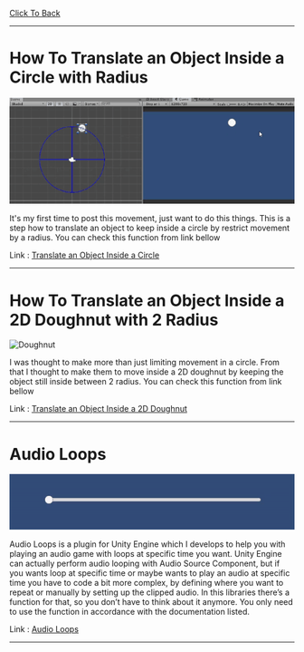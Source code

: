 [Click To Back](../)

***

# How To Translate an Object Inside a Circle with Radius

![Cirlce](/images/lib/translate-inside-a-circle.gif)

It's my first time to post this movement, just want to do this things. This is a step how to translate an object to keep 
inside a circle by restrict movement by a radius. You can check this function from link bellow

Link : [Translate an Object Inside a Circle](https://gist.github.com/penguin55/50c5f6c9ff3b7ebae971727e298c5aed)

***

# How To Translate an Object Inside a 2D Doughnut with 2 Radius

![Doughnut](/images/lib/translate-inside-a-2d-doughnut.gif)

I was thought to make more than just limiting movement in a circle. From that I thought to make them to move 
inside a 2D doughnut by keeping the object still inside between 2 radius. You can check this function from link bellow

Link : [Translate an Object Inside a 2D Doughnut](https://gist.github.com/penguin55/637f7b9635c07ea827faae28c2663584)

***

# Audio Loops

![AL](/images/lib/audio-loops.gif)

Audio Loops is a plugin for Unity Engine which I develops to help you with playing an audio game with loops at specific time you want. 
Unity Engine can actually perform audio looping with Audio Source Component, but if you wants loop at specific time or maybe wants to 
play an audio at specific time you have to code a bit more complex, by defining where you want to repeat or manually by setting up the clipped audio. 
In this libraries there’s a function for that, so you don’t have to think about it anymore. You only need to use the function in accordance with the documentation listed.

Link : [Audio Loops](https://github.com/penguin55/AudioLoop-Unity)

***